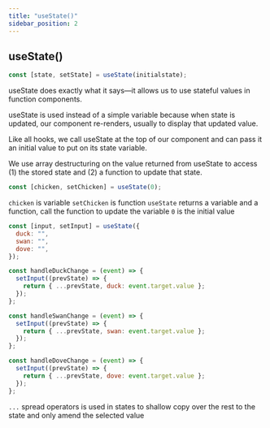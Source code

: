 ```yaml
---
title: "useState()"
sidebar_position: 2
---
```


## useState()

```jsx title="syntax"
const [state, setState] = useState(initialstate);
```

useState does exactly what it says—it allows us to use stateful values in function components.

useState is used instead of a simple variable because when state is updated, our component re-renders, usually to display that updated value.

Like all hooks, we call useState at the top of our component and can pass it an initial value to put on its state variable.

We use array destructuring on the value returned from useState to access (1) the stored state and (2) a function to update that state.

```jsx title="simple state"
const [chicken, setChicken] = useState(0);
```

`chicken` is variable
`setChicken` is function
`useState` returns a variable and a function, call the function to update the variable
`0` is the initial value

```jsx title="multi states"
const [input, setInput] = useState({
  duck: "",
  swan: "",
  dove: "",
});

const handleDuckChange = (event) => {
  setInput((prevState) => {
    return { ...prevState, duck: event.target.value };
  });
};

const handleSwanChange = (event) => {
  setInput((prevState) => {
    return { ...prevState, swan: event.target.value };
  });
};

const handleDoveChange = (event) => {
  setInput((prevState) => {
    return { ...prevState, dove: event.target.value };
  });
};
```

`...` spread operators is used in states to shallow copy over the rest to the state and only amend the selected value
